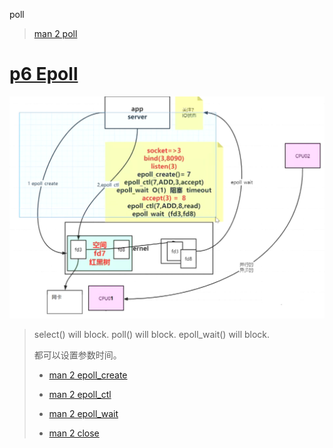

poll

> [man 2 poll](images/image-20210902215801303.png)



# [p6 Epoll](https://www.bilibili.com/video/BV1Af4y117ZK?p=6)

![image-20210902214928927](images/image-20210902214928927.png)

> select() will block.
> poll() will block.
> epoll_wait() will block.
>
> 都可以设置参数时间。
>
> - [man 2 epoll_create](images/image-20210902220224953.png)
>
> - [man 2 epoll_ctl](images/image-20210902220303248.png)
>
> - [man 2 epoll_wait](images/image-20210902220335285.png)
> - [man 2 close](images/image-20210902220407084.png)

